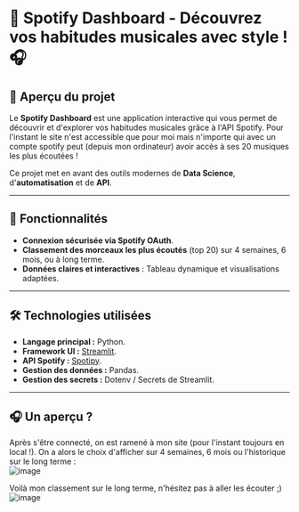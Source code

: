 # 🎵 Spotify Dashboard - Découvrez vos habitudes musicales avec style ! 🎧
## 📖 Aperçu du projet
Le **Spotify Dashboard** est une application interactive qui vous permet de découvrir et d'explorer vos habitudes musicales grâce à l'API Spotify. Pour l'instant le site n'est accessible que pour moi mais n'importe qui avec un compte spotify peut (depuis mon ordinateur) avoir accès à ses 20 musiques les plus écoutées !

Ce projet met en avant des outils modernes de **Data Science**, d'**automatisation** et de **API**. 

---

## 🚀 Fonctionnalités
- **Connexion sécurisée via Spotify OAuth**.
- **Classement des morceaux les plus écoutés** (top 20) sur 4 semaines, 6 mois, ou à long terme.
- **Données claires et interactives** : Tableau dynamique et visualisations adaptées.

---

## 🛠️ Technologies utilisées
- **Langage principal :** Python.
- **Framework UI :** [Streamlit](https://streamlit.io/).
- **API Spotify :** [Spotipy](https://spotipy.readthedocs.io/en/2.19.0/#).
- **Gestion des données :** Pandas.
- **Gestion des secrets :** Dotenv / Secrets de Streamlit.

---

## 🎧 Un aperçu ?
Après s'être connecté, on est ramené à mon site (pour l'instant toujours en local !). On a alors le choix d'afficher sur 4 semaines, 6 mois ou l'historique sur le long terme :   
![image](https://github.com/user-attachments/assets/65485cc9-5370-4ab7-8e21-72fa0be8275a)

Voilà mon classement sur le long terme, n'hésitez pas à aller les écouter ;) 
![image](https://github.com/user-attachments/assets/16c1b551-8cf8-47c6-bd18-58832c2de2fe)


